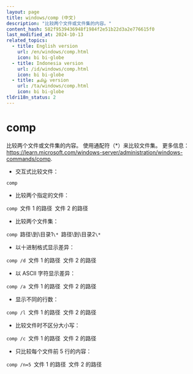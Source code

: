 ```yaml
---
layout: page
title: windows/comp (中文)
description: "比较两个文件或文件集的内容。"
content_hash: 582f9539436948f1984f2e51b22d3a2e776615f0
last_modified_at: 2024-10-13
related_topics:
  - title: English version
    url: /en/windows/comp.html
    icon: bi bi-globe
  - title: Indonesia version
    url: /id/windows/comp.html
    icon: bi bi-globe
  - title: தமிழ் version
    url: /ta/windows/comp.html
    icon: bi bi-globe
tldri18n_status: 2
---
```

# comp

比较两个文件或文件集的内容。
使用通配符（*）来比较文件集。
更多信息：<https://learn.microsoft.com/windows-server/administration/windows-commands/comp>.

- 交互式比较文件：

`comp`

- 比较两个指定的文件：

`comp `<span class="tldr-var badge badge-pill bg-dark-lm bg-white-dm text-white-lm text-dark-dm font-weight-bold">文件 1 的路径</span>` `<span class="tldr-var badge badge-pill bg-dark-lm bg-white-dm text-white-lm text-dark-dm font-weight-bold">文件 2 的路径</span>

- 比较两个文件集：

`comp `<span class="tldr-var badge badge-pill bg-dark-lm bg-white-dm text-white-lm text-dark-dm font-weight-bold">路径\到\目录1</span>`\* `<span class="tldr-var badge badge-pill bg-dark-lm bg-white-dm text-white-lm text-dark-dm font-weight-bold">路径\到\目录2</span>`\*`

- 以十进制格式显示差异：

`comp /d `<span class="tldr-var badge badge-pill bg-dark-lm bg-white-dm text-white-lm text-dark-dm font-weight-bold">文件 1 的路径</span>` `<span class="tldr-var badge badge-pill bg-dark-lm bg-white-dm text-white-lm text-dark-dm font-weight-bold">文件 2 的路径</span>

- 以 ASCII 字符显示差异：

`comp /a `<span class="tldr-var badge badge-pill bg-dark-lm bg-white-dm text-white-lm text-dark-dm font-weight-bold">文件 1 的路径</span>` `<span class="tldr-var badge badge-pill bg-dark-lm bg-white-dm text-white-lm text-dark-dm font-weight-bold">文件 2 的路径</span>

- 显示不同的行数：

`comp /l `<span class="tldr-var badge badge-pill bg-dark-lm bg-white-dm text-white-lm text-dark-dm font-weight-bold">文件 1 的路径</span>` `<span class="tldr-var badge badge-pill bg-dark-lm bg-white-dm text-white-lm text-dark-dm font-weight-bold">文件 2 的路径</span>

- 比较文件时不区分大小写：

`comp /c `<span class="tldr-var badge badge-pill bg-dark-lm bg-white-dm text-white-lm text-dark-dm font-weight-bold">文件 1 的路径</span>` `<span class="tldr-var badge badge-pill bg-dark-lm bg-white-dm text-white-lm text-dark-dm font-weight-bold">文件 2 的路径</span>

- 只比较每个文件前 5 行的内容：

`comp /n=5 `<span class="tldr-var badge badge-pill bg-dark-lm bg-white-dm text-white-lm text-dark-dm font-weight-bold">文件 1 的路径</span>` `<span class="tldr-var badge badge-pill bg-dark-lm bg-white-dm text-white-lm text-dark-dm font-weight-bold">文件 2 的路径</span>
